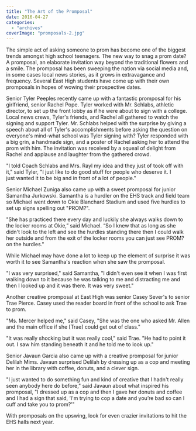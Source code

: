 ```yaml
---
title: "The Art of the Promposal"
date: 2016-04-27
categories: 
  - "archives"
coverImage: "promposals-2.jpg"
---
```


The simple act of asking someone to prom has become one of the biggest trends amongst high school teenagers. The new way to snag a prom date? A promposal, an elaborate invitation way beyond the traditional flowers and a smile. The promposal has been sweeping the nation via social media and, in some cases local news stories, as it grows in extravagance and frequency. Several East High students have come up with their own promposals in hopes of wowing their prospective dates.

Senior Tyler Peeples recently came up with a fantastic promposal for his girlfriend, senior Rachel Pope. Tyler worked with Mr. Schlabs, athletic director, to set up the front lobby as if he were about to sign with a college. Local news crews, Tyler's friends, and Rachel all gathered to watch the signing and support Tyler. Mr. Schlabs helped with the surprise by giving a speech about all of Tyler's accomplishments before asking the question on everyone's mind-what school was Tyler signing with? Tyler responded with a big grin, a handmade sign, and a poster of Rachel asking her to attend the prom with him. The invitation was received by a squeal of delight from Rachel and applause and laughter from the gathered crowd.

"I told Coach Schlabs and Mrs. Rayl my idea and they just of took off with it," said Tyler, "I just like to do good stuff for people who deserve it. I just wanted it to be big and in front of a lot of people."

Senior Michael Zuniga also came up with a sweet promposal for junior Samantha Jurkowski. Samantha is a hurdler on the EHS track and field team so Michael went down to Okie Blanchard Stadium and used five hurdles to set up signs spelling out "PROM?".

"She has practiced there every day and luckily she always walks down to the locker rooms at Okie,” said Michael. “So I knew that as long as she didn't look to the left and see the hurdles standing there then I could walk her outside and from the exit of the locker rooms you can just see PROM? on the hurdles."

While Michael may have done a lot to keep up the element of surprise it was worth it to see Samantha's reaction when she saw the promposal.

"I was very surprised," said Samantha, "I didn't even see it when I was first walking down to it because he was talking to me and distracting me and then I looked up and it was there. It was very sweet."

Another creative promposal at East High was senior Casey Sever's to senior Trae Pierce. Casey used the reader board in front of the school to ask Trae to prom.

"Ms. Mercer helped me," said Casey, "She was the one who asked Mr. Allen and the main office if she \[Trae\] could get out of class."

"It was really shocking but it was really cool," said Trae. "He had to point it out. I saw him standing beneath it and he told me to look up."

Senior Javaun Garcia also came up with a creative promposal for junior Delilah Mims. Javaun surprised Delilah by dressing up as a cop and meeting her in the library with coffee, donuts, and a clever sign.

"I just wanted to do something fun and kind of creative that I hadn't really seen anybody here do before," said Javaun about what inspired his promposal, "I dressed up as a cop and then I gave her donuts and coffee and I had a sign that said, ‘I'm trying to cop a date and you’re bad so can I cuff and take you to prom?’"

With promposals on the upswing, look for even crazier invitations to hit the EHS halls next year.
